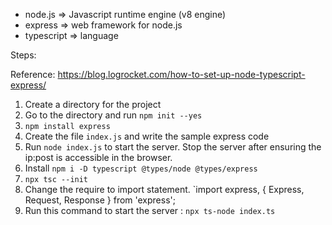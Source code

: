 - node.js => Javascript runtime engine (v8 engine)
- express => web framework for node.js
- typescript => language

Steps:

Reference: https://blog.logrocket.com/how-to-set-up-node-typescript-express/

1. Create a directory for the project
2. Go to the directory and run `npm init --yes`
3. `npm install express`
4. Create the file `index.js` and write the sample express code
5. Run `node index.js` to start the server. Stop the server after ensuring the ip:post is accessible in the browser.
6. Install `npm i -D typescript @types/node @types/express`
7. `npx tsc --init`
7. Change the require to import statement.
   `import express, { Express, Request, Response } from 'express';
8. Run this command to start the server : `npx ts-node index.ts`
